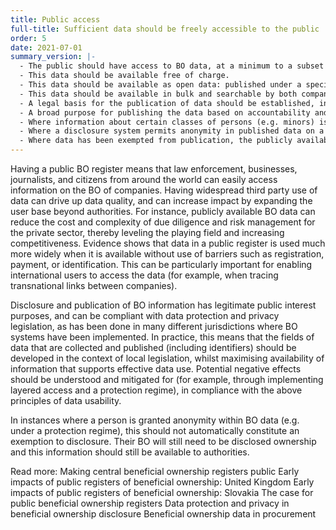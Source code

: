 ```yaml
---
title: Public access
full-title: Sufficient data should be freely accessible to the public
order: 5
date: 2021-07-01
summary_version: |-
  - The public should have access to BO data, at a minimum to a subset that is sufficient for users to understand and use the data.
  - This data should be available free of charge.
  - This data should be available as open data: published under a specified licence which allows anyone to access, use, and share it without barriers such as identification, registration requirements, or the collection of data about users.
  - This data should be available in bulk and searchable by both company and beneficial owner.
  - A legal basis for the publication of data should be established, in line with privacy and data protection legislation, and potential negative effects of the publication of data should be understood and mitigated for.
  - A broad purpose for publishing the data based on accountability and the public interest should be specified in law.
  - Where information about certain classes of persons (e.g. minors) is exempt from publication, the exemption should be clearly defined, justified, and narrowly interpreted.
  - Where a disclosure system permits anonymity in published data on a case-by-case basis in a protection regime (for example, to mitigate personal safety risk), the grounds for granting anonymity should be clearly defined, proportionate, and fairly applied.
  - Where data has been exempted from publication, the publicly available data should note that BO information is held by authorities but has been exempt from publication.
---
```


Having a public BO register means that law enforcement, businesses, journalists, and citizens from around the world can easily access information on the BO of companies. Having widespread third party use of data can drive up data quality, and can increase impact by expanding the user base beyond authorities. For instance, publicly available BO data can reduce the cost and complexity of due diligence and risk management for the private sector, thereby leveling the playing field and increasing competitiveness. Evidence shows that data in a public register is used much more widely when it is available without use of barriers such as registration, payment, or identification. This can be particularly important for enabling international users to access the data (for example, when tracing transnational links between companies).

Disclosure and publication of BO information has legitimate public interest purposes, and can be compliant with data protection and privacy legislation, as has been done in many different jurisdictions where BO systems have been implemented. In practice, this means that the fields of data that are collected and published (including identifiers) should be developed in the context of local legislation, whilst maximising availability of information that supports effective data use. Potential negative effects should be understood and mitigated for (for example, through implementing layered access and a protection regime), in compliance with the above principles of data usability.

In instances where a person is granted anonymity within BO data (e.g. under a protection regime), this should not automatically constitute an exemption to disclosure. Their BO will still need to be disclosed ownership and this information should still be available to authorities.

Read more:
Making central beneficial ownership registers public
Early impacts of public registers of beneficial ownership: United Kingdom
Early impacts of public registers of beneficial ownership: Slovakia
The case for public beneficial ownership registers
Data protection and privacy in beneficial ownership disclosure 
Beneficial ownership data in procurement